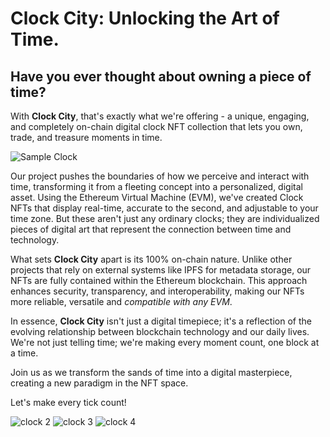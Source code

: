 # Clock City: Unlocking the Art of Time.

## Have you ever thought about owning a piece of time? 

With **Clock City**, that's exactly what we're offering - a unique, engaging, and completely on-chain digital clock NFT collection that lets you own, trade, and treasure moments in time.

![Sample Clock](https://gist.githubusercontent.com/EVMlord/e6283d8f97c58e97b5b31d0805ee4041/raw/5185e97fedf1bff2abb1e33680aabdcd89ea9bed/uk.svg)

Our project pushes the boundaries of how we perceive and interact with time, transforming it from a fleeting concept into a personalized, digital asset. Using the Ethereum Virtual Machine (EVM), we've created Clock NFTs that display real-time, accurate to the second, and adjustable to your time zone. But these aren't just any ordinary clocks; they are individualized pieces of digital art that represent the connection between time and technology.

What sets **Clock City** apart is its 100% on-chain nature. Unlike other projects that rely on external systems like IPFS for metadata storage, our NFTs are fully contained within the Ethereum blockchain. This approach enhances security, transparency, and interoperability, making our NFTs more reliable, versatile and *compatible with any EVM*.

In essence, **Clock City** isn't just a digital timepiece; it's a reflection of the evolving relationship between blockchain technology and our daily lives. We're not just telling time; we're making every moment count, one block at a time.

Join us as we transform the sands of time into a digital masterpiece, creating a new paradigm in the NFT space.

Let's make every tick count!


![clock 2](https://gist.githubusercontent.com/EVMlord/4b79ae7ec2be41fe868ca990d07d5a37/raw/b7f5fee08046935d0b8b1c3d10803aebdd018e80/clock2.svg)
![clock 3](https://gist.githubusercontent.com/EVMlord/eb9d892e9fdc5612638068ad281395e0/raw/1ef1cb3fa8838da11a40b8bd010b7f0e4cece544/clock3.svg)
![clock 4](https://gist.githubusercontent.com/EVMlord/30bf614100a05e3d2fcd5122d668e81e/raw/852dc0dc79610f16e9d5e7bc19679a65e51438d6/clock4.svg)
